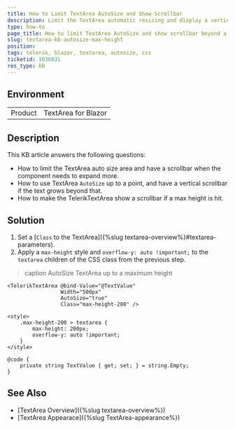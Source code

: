 ```yaml
---
title: How to Limit TextArea AutoSize and Show Scrollbar
description: Limit the TextArea automatic resizing and display a vertical scrollbar once a set max height is reached.
type: how-to
page_title: How to limit TextArea AutoSize and show scrollbar beyond a max height
slug: textarea-kb-autosize-max-height
position: 
tags: telerik, blazor, textarea, autosize, css
ticketid: 1636831
res_type: kb
---
```


## Environment

<table>
    <tbody>
        <tr>
            <td>Product</td>
            <td>TextArea for Blazor</td>
        </tr>
    </tbody>
</table>


## Description

This KB article answers the following questions:

* How to limit the TextArea auto size area and have a scrollbar when the component needs to expand more.
* How to use TextArea `AutoSize` up to a point, and have a vertical scrollbar if the text grows beyond that.
* How to make the TelerikTextArea show a scrollbar if a max height is hit.


## Solution

1. Set a [`Class` to the TextArea]({%slug textarea-overview%}#textarea-parameters).
1. Apply a `max-height` style and `overflow-y: auto !important;` to the `textarea` children of the CSS class from the previous step.

>caption AutoSize TextArea up to a maximum height

````CSHTML
<TelerikTextArea @bind-Value="@TextValue"
                 Width="500px"
                 AutoSize="true"
                 Class="max-height-200" />

<style>
    .max-height-200 > textarea {
        max-height: 200px;
        overflow-y: auto !important;
    }
</style>

@code {
    private string TextValue { get; set; } = string.Empty;
}
````


## See Also

* [TextArea Overview]({%slug textarea-overview%})
* [TextArea Appearace]({%slug TextArea-appearance%})
